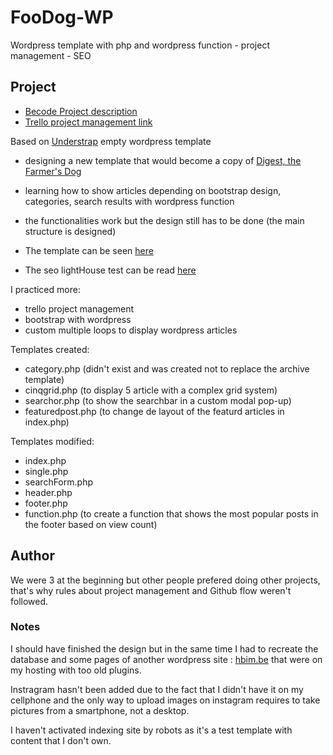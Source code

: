 # FooDog-WP
Wordpress template with php and wordpress function - project management - SEO

## Project

* [Becode Project description](https://github.com/becodeorg/BXL-Johnson-3.9/tree/master/Projets/Foodog)
* [Trello project management link](https://trello.com/b/gK9YRqhr/wp-project)

Based on [Understrap](https://wordpress.org/themes/understrap/) empty wordpress template
 
* designing a new template that would become a copy of [Digest, the Farmer's Dog](http://digest.thefarmersdog.com/)
* learning how to show articles depending on bootstrap design, categories, search results with wordpress function
* the functionalities work but the design still has to be done (the main structure is designed)

* The template can be seen [here](http://wordpress.cevaho-creation.be/)
* The seo lightHouse test can be read [here](https://github.com/cevaho/FooDog-WP/blob/master/foodog-Lighthouse-Report.pdf)

 I practiced more:

* trello project management
* bootstrap with wordpress
* custom multiple loops to display wordpress articles

Templates created:

* category.php (didn't exist and was created not to replace the archive template)
* cinqgrid.php (to display 5 article with a complex grid system)
* searchor.php (to show the searchbar in a custom modal pop-up)
* featuredpost.php (to change de layout of the featurd articles in index.php)

Templates modified:

* index.php
* single.php
* searchForm.php
* header.php
* footer.php
* function.php (to create a function that shows the most popular posts in the footer based on view count)


## Author
We were 3 at the beginning but other people prefered doing other projects, that's why rules about project management and Github flow weren't followed.


### Notes
I should have finished the design but in the same time I had to recreate the database and some pages of another wordpress site : [hbim.be](https://www.hbim.be/) that were on my hosting with too old plugins.

Instragram hasn't been added due to the fact that I didn't have it on my cellphone and the only way to upload images on instagram requires to take pictures from a smartphone, not a desktop.

I haven't activated indexing site by robots as it's a test template with content that I don't own.
